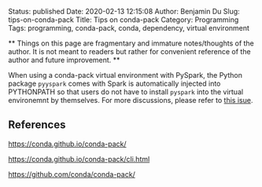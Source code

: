 Status: published
Date: 2020-02-13 12:15:08
Author: Benjamin Du
Slug: tips-on-conda-pack
Title: Tips on conda-pack
Category: Programming
Tags: programming, conda-pack, conda, dependency, virtual environment

**
Things on this page are fragmentary and immature notes/thoughts of the author.
It is not meant to readers but rather for convenient reference of the author and future improvement.
**

When using a conda-pack virtual environment with PySpark,
the Python package `pyyspark` comes with Spark is automatically injected into PYTHONPATH
so that users do not have to install `pyspark` into the virtual environemnt by themselves.
For more discussions,
please refer to [this isue](https://github.com/conda/conda-pack/issues/102).

## References

https://conda.github.io/conda-pack/

https://conda.github.io/conda-pack/cli.html

https://github.com/conda/conda-pack/

